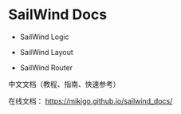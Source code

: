 # SailWind Docs

- SailWind Logic

- SailWind Layout

- SailWind Router

中文文档（教程、指南、快速参考）

在线文档： https://mikigo.github.io/sailwind_docs/
